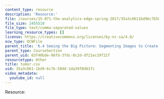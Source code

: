 ```yaml
---
content_type: resource
description: 'Resource:'
file: /courses/15-071-the-analytics-edge-spring-2017/35a3c0611bd96c7b50dd1da39f0d61fc_tumor.csv
file_size: 2455510
file_type: text/comma-separated-values
learning_resource_types: []
license: https://creativecommons.org/licenses/by-nc-sa/4.0/
ocw_type: OCWFile
parent_title: '6.4 Seeing the Big Picture: Segmenting Images to Create Data  (Recitation)'
parent_type: CourseSection
parent_uid: 63f40bde-98fd-3fdc-8c2d-df21ec19f21f
resourcetype: Other
title: tumor.csv
uid: 35a3c061-1bd9-6c7b-50dd-1da39f0d61fc
video_metadata:
  youtube_id: null
---
```

Resource:
